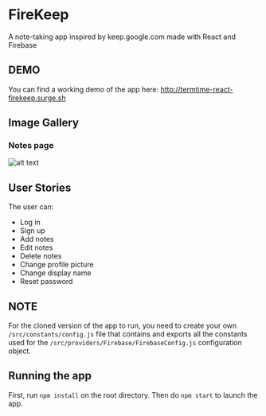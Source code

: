 # FireKeep

A note-taking app inspired by keep.google.com made with React and Firebase

## DEMO
You can find a working demo of the app here: http://termtime-react-firekeep.surge.sh

## Image Gallery

### Notes page
![alt text](https://i.imgur.com/7OwNcNz.jpg)

## User Stories
The user can:

* Log in
* Sign up
* Add notes
* Edit notes
* Delete notes
* Change profile picture
* Change display name
* Reset password

## NOTE
For the cloned version of the app to run, you need to create your own `/src/constants/config.js` file that contains and exports all the constants used for the `/src/providers/Firebase/FirebaseConfig.js` configuration object.

## Running the app
First, run `npm install` on the root directory.
Then do `npm start` to launch the app.
